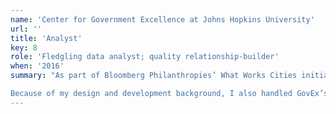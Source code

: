 ```yaml
---
name: 'Center for Government Excellence at Johns Hopkins University'
url: ''
title: 'Analyst'
key: 8
role: 'Fledgling data analyst; quality relationship-builder'
when: '2016'
summary: "As part of Bloomberg Philanthropies’ What Works Cities initiative, spent 11 months doing on-site city government assessments, determining how cities collect and use civic data. The team would then use that information to build custom plans to help cities use their data to more efficiently reach their municipal goals.

Because of my design and development background, I also handled GovEx’s internal tech projects and provided feedback on external consultants’ design work."
---
```

